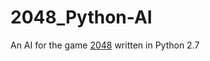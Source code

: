 # 2048_Python-AI
An AI for the game [2048](https://gabrielecirulli.github.io/2048/) written in Python 2.7
